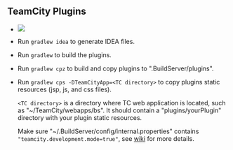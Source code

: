 TeamCity Plugins
----------------

* <a href="http://evgeny-goldin.org/teamcity/viewType.html?buildTypeId=bt57&tab=buildTypeStatusDiv&guest=1"><img src="http://evgeny-goldin.org/teamcity/app/rest/builds/buildType:(id:bt57)/statusIcon"/></a>

* Run `gradlew idea` to generate IDEA files.

* Run `gradlew` to build the plugins.

* Run `gradlew cpz` to build and copy plugins to ".BuildServer/plugins".

* Run `gradlew cps -DTeamCityApp=<TC directory>` to copy plugins static resources (jsp, js, and css files).

    `<TC directory>` is a directory where TC web application is located, such as "~/TeamCity/webapps/bs". It should contain a "plugins/yourPlugin" directory with your plugin static resources.

    Make sure "~/.BuildServer/config/internal.properties" contains `"teamcity.development.mode=true"`, see [wiki](http://confluence.jetbrains.net/display/TCD7/Development+Environment) for more details.

